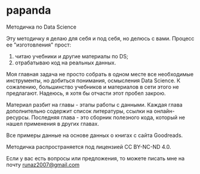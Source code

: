 # papanda

Методичка по Data Science

Эту методичку я делаю для себя и под себя, но делюсь с вами. Процесс ее "изготовления" прост:

1) читаю учебники и другие материалы по DS;
2) отрабатываю код на реальных данных.

Моя главная задача не просто собрать в одном месте все необходимые инструменты, 
но добиться понимания, осмысления Data Science. К сожалению, большинство учебников и материалов
в сети этого не предлагают. Надеюсь, я хотя бы отчасти этот пробел закрою.

Материал разбит на главы - этапы работы с данными. Каждая глава дополнительно содержит список литературы, ссылки на онлайн-ресурсы. 
Последняя глава - это сборник полезного кода, который не нашел применения в других главах.

Все примеры данные на основе данных о книгах с сайта Goodreads.

Методичка распространяется под лицензией CC BY-NC-ND 4.0.

Если у вас есть вопросы или предложения, то можете писать мне на почту runaz2007@gmail.com
